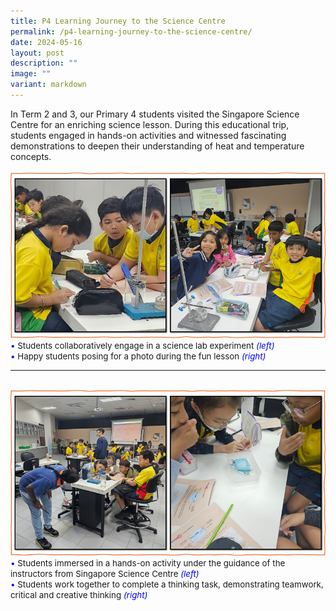 ```yaml
---
title: P4 Learning Journey to the Science Centre
permalink: /p4-learning-journey-to-the-science-centre/
date: 2024-05-16
layout: post
description: ""
image: ""
variant: markdown
---
```

In Term 2 and 3, our Primary 4 students visited the Singapore Science Centre for an enriching science lesson. During this educational trip, students engaged in hands-on activities and witnessed fascinating demonstrations to deepen their understanding of heat and temperature concepts.
<br><br>
<img src="/images/Happenings/P4LJSC/p4lj_1.png">
<span style="font-size:10pt;">
<span style="color:blue;">•</span> Students collaboratively engage in a science lab experiment <i style="color:blue;">(left)</i><br>
<span style="color:blue;">•</span> Happy students posing for a photo during the fun lesson <i style="color:blue;">(right)</i></span>
<hr><br>
<img src="/images/Happenings/P4LJSC/p4lj_2.png">
<span style="font-size:10pt;">
<span style="color:blue;">•</span> Students immersed in a hands-on activity under the guidance of the instructors from Singapore Science Centre <i style="color:blue;">(left)</i><br>
<span style="color:blue;">•</span> Students work together to complete a thinking task, demonstrating teamwork, critical and creative thinking  <i style="color:blue;">(right)</i></span>